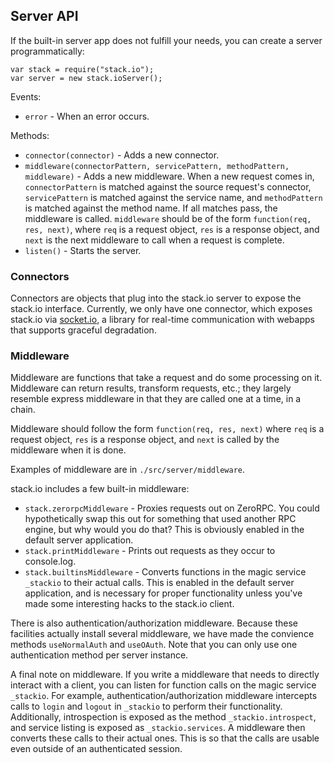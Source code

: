 ## Server API ##

If the built-in server app does not fulfill your needs, you can create a
server programmatically:

    var stack = require("stack.io");
    var server = new stack.ioServer();

Events:
 * `error` - When an error occurs.

Methods:
 * `connector(connector)` - Adds a new connector.
 * `middleware(connectorPattern, servicePattern, methodPattern, middleware)` -
   Adds a new middleware. When a new request comes in, `connectorPattern` is
   matched against the source request's connector, `servicePattern` is matched
   against the service name, and `methodPattern` is matched against the method
   name. If all matches pass, the middleware is called. `middleware` should be
   of the form `function(req, res, next)`, where `req` is a request object,
   `res` is a response object, and `next` is the next middleware to call when
   a request is complete.
 * `listen()` - Starts the server.

### Connectors ###

Connectors are objects that plug into the stack.io server to expose the
stack.io interface. Currently, we only have one connector, which exposes
stack.io via [socket.io](http://socket.io/), a library for real-time
communication with webapps that supports graceful degradation.

### Middleware ###

Middleware are functions that take a request and do some processing on it.
Middleware can return results, transform requests, etc.; they largely resemble
express middleware in that they are called one at a time, in a chain.

Middleware should follow the form `function(req, res, next)` where `req` is a
request object, `res` is a response object, and `next` is called by the
middleware when it is done.

Examples of middleware are in `./src/server/middleware`.

stack.io includes a few built-in middleware:

 * `stack.zerorpcMiddleware` - Proxies requests out on ZeroRPC. You could
   hypothetically swap this out for something that used another RPC engine,
   but why would you do that? This is obviously enabled in the default server
   application.
 * `stack.printMiddleware` - Prints out requests as they occur to console.log.
 * `stack.builtinsMiddleware` - Converts functions in the magic service
   `_stackio` to their actual calls. This is enabled in the default server
   application, and is necessary for proper functionality unless you've made
   some interesting hacks to the stack.io client.

There is also authentication/authorization middleware. Because these
facilities actually install several middleware, we have made the convience
methods `useNormalAuth` and `useOAuth`. Note that you can only use one
authentication method per server instance.

A final note on middleware. If you write a middleware that needs to directly
interact with a client, you can listen for function calls on the magic service
`_stackio`. For example, authentication/authorization middleware intercepts
calls to `login` and `logout` in `_stackio` to perform their functionality.
Additionally, introspection is exposed as the method `_stackio.introspect`, and
service listing is exposed as `_stackio.services`. A middleware then converts
these calls to their actual ones. This is so that the calls are usable even
outside of an authenticated session.
